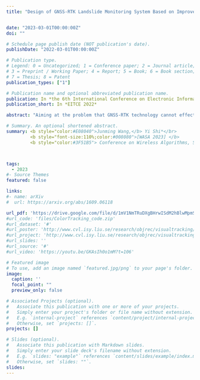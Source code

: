 ```yaml
---
title: "Design of GNSS-RTK Landslide Monitoring System Based on Improved Raida Criterion"


date: "2023-03-01T00:00:00Z"
doi: ""

# Schedule page publish date (NOT publication's date).
publishDate: "2022-03-01T00:00:00Z"

# Publication type.
# Legend: 0 = Uncategorized; 1 = Conference paper; 2 = Journal article;
# 3 = Preprint / Working Paper; 4 = Report; 5 = Book; 6 = Book section;
# 7 = Thesis; 8 = Patent
publication_types: ["1"]

# Publication name and optional abbreviated publication name.
publication: In *the 6th International Conference on Electronic Information Technology and Computer Engineering*
publication_short: In *EITCE 2022*

abstract: "Aiming at the problem that GNSS-RTK technology cannot effectively monitor landslides due to gross errors and high- frequency noise during landslide monitoring, a GNSS-RTK landslide monitoring system based on the improved Raida criterion(3σ) was designed. The system uses Raspberry Pi as the control core, uses GNSS-RTK technology to complete deformation data collection, and combines NB-IoT to achieve data transmission and cloud storage. In order to further improve the monitoring accuracy, real-time gross error detection and high-frequency noise removal method based on the improved Raida criterion(3σ) and Butterworth low-pass filtering is proposed, combined with edge computing devices to complete real-time data processing, and reduce the pressure of cloud computing. The experimental results show that the system's data transmission is reliable and efficient. After gross error elimination and noise processing, real-time deformation monitoring of 10 mm in the horizontal and elevation directions can be realized; at the same time, the monitoring error of the GNSS combined system is smaller than that of the GPS single system."

# Summary. An optional shortened abstract.
summary: <b style="color:#E08040">Junming Wang,</b> Yi Shi*</br> 
         <b style="font-size:110%;color:#008080">[WASA 2023] </b> 
         <b style="color:#3F51B5"> Conference on Wireless Algorithms, Systems, and Applications</b><b style="color:red;"> (CCF-C | EI)</b> 



tags:
  - 2023
#- Source Themes
featured: false

links:
#- name: arXiv
#  url: https://arxiv.org/abs/1609.06118

url_pdf: 'https://drive.google.com/file/d/1mV1NmTRuDXgBHrwISdM2hBlwMpmSYQHU/view?usp=sharing'
#url_code: 'files/ColorTracking_code.zip'
#url_dataset: '#'
#url_poster: 'http://www.cvl.isy.liu.se/research/objrec/visualtracking/colvistrack/CN_Tracking_CVPR14_poster.pdf'
#url_project: 'http://www.cvl.isy.liu.se/research/objrec/visualtracking/colvistrack/index.html'
#url_slides: ''
#url_source: '#'
#url_video: 'https://youtu.be/GKAsIh0o1mM?t=106'

# Featured image
# To use, add an image named `featured.jpg/png` to your page's folder. 
image:
  caption: ''
  focal_point: ""
  preview_only: false

# Associated Projects (optional).
#   Associate this publication with one or more of your projects.
#   Simply enter your project's folder or file name without extension.
#   E.g. `internal-project` references `content/project/internal-project/index.md`.
#   Otherwise, set `projects: []`.
projects: []

# Slides (optional).
#   Associate this publication with Markdown slides.
#   Simply enter your slide deck's filename without extension.
#   E.g. `slides: "example"` references `content/slides/example/index.md`.
#   Otherwise, set `slides: ""`.
slides:
---
```



